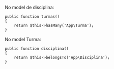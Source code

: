 No model de disciplina:

    public function turmas()
    {
        return $this->hasMany('App\Turma');
    }

No model Turma:

    public function disciplina()
    {   
        return $this->belongsTo('App\Disciplina');
    }
